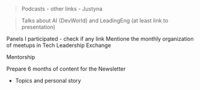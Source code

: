 > Podcasts - other links - Justyna

> Talks about AI (DevWorld) and LeadingEng (at least link to presentation)


Panels I participated - check if any link
Mentione the monthly organization of meetups in Tech Leadership Exchange

Mentorship 


Prepare 6 months of content for the Newsletter

- Topics and personal story
